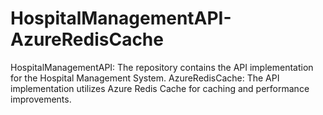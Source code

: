 # HospitalManagementAPI-AzureRedisCache
HospitalManagementAPI:  The repository contains the API implementation for the Hospital Management System. AzureRedisCache:  The API implementation utilizes Azure Redis Cache for caching and performance improvements.
